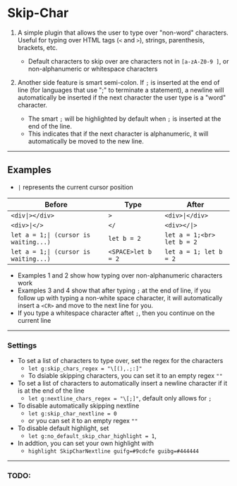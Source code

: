 # Skip-Char

1. A simple plugin that allows the user to type over "non-word" characters. Useful for
   typing over HTML tags (`<` and `>`), strings, parenthesis, brackets, etc.

   - Default characters to skip over are characters not in `[a-zA-Z0-9 ]`, or non-alphanumeric or whitespace characters

2. Another side feature is smart semi-colon. If `;` is inserted at the end of line (for languages that use ";" to
   terminate a statement), a newline will automatically be inserted if the next character
   the user type is a "word" character.
   - The smart `;` will be highlighted by default when `;` is inserted at the end of the line.
   - This indicates that if the next character is alphanumeric, it will automatically be moved to the new line.

---

## Examples

- `|` represents the current cursor position

| Before                                | Type               | After                      |
| ------------------------------------- | ------------------ | -------------------------- |
| `<div\|></div>`                       | `>`                | `<div>\|</div>`            |
| `<div>\|</>`                          | `</`               | `<div></\|>`               |
| `let a = 1;\| (cursor is waiting...)` | `let b = 2 `       | `let a = 1;<br> let b = 2` |
| `let a = 1;\| (cursor is waiting...)` | `<SPACE>let b = 2` | `let a = 1; let b = 2 `    |

- Examples 1 and 2 show how typing over non-alphanumeric characters work
- Examples 3 and 4 show that after typing `;` at the end of line, if you follow up with typing a non-white space character, it will automatically insert a `<CR>` and move to the next line for you.
- If you type a whitespace character aftet `;`, then you continue on the current line

---

### Settings

- To set a list of characters to type over, set the regex for the characters
  - `let g:skip_chars_regex = "\[(),.;:]"`
  - To dsiable skipping characters, you can set it to an empty regex `""`
- To set a list of characters to automatically insert a newline character if it is at the end of the line
  - `let g:nextline_chars_regex = "\[;]"`, default only allows for `;`
- To disable automatically skipping nextline
  - `let g:skip_char_nextline = 0`
  - or you can set it to an empty regex `""`
- To disable default highlight, set
  - `let g:no_default_skip_char_highlight = 1`,
- In addtion, you can set your own highlight with
  - `highlight SkipCharNextline guifg=#9cdcfe guibg=#444444`

---

### TODO:
